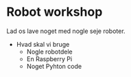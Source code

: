 # Robot workshop

Lad os lave noget med nogle seje roboter.

* Hvad skal vi bruge
	* Nogle robotdele
	* En Raspberry Pi
	* Noget Pyhton code


